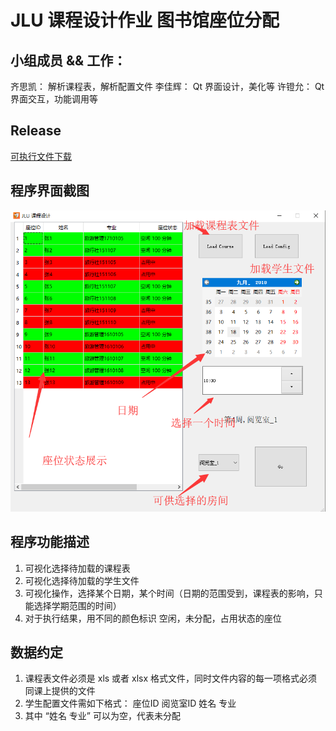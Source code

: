 # JLU 课程设计作业 图书馆座位分配


## 小组成员 && 工作：
  齐思凯： 解析课程表，解析配置文件
  李佳辉： Qt 界面设计，美化等
  许镫允： Qt 界面交互，功能调用等
  
## Release
[可执行文件下载][1]

## 程序界面截图
![运行界面截图][2]

## 程序功能描述

 1. 可视化选择待加载的课程表
 2. 可视化选择待加载的学生文件
 3. 可视化操作，选择某个日期，某个时间（日期的范围受到，课程表的影响，只能选择学期范围的时间）
 4. 对于执行结果，用不同的颜色标识  空闲，未分配，占用状态的座位

## 数据约定

 1. 课程表文件必须是 xls 或者 xlsx 格式文件，同时文件内容的每一项格式必须同课上提供的文件
 2. 学生配置文件需如下格式：
    座位ID	阅览室ID	姓名	专业
 3. 其中 “姓名	专业” 可以为空，代表未分配

 
  [1]: https://github.com/qisikai/JLU_homework_v1/tree/master/docs
  [2]: https://raw.githubusercontent.com/qisikai/JLU_homework_v1/master/docs/1.png
